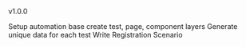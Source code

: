 v1.0.0

Setup automation base
create test, page, component layers
Generate unique data for each test
Write Registration Scenario